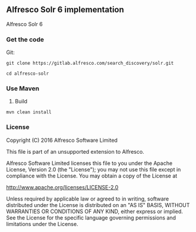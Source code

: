 ## Alfresco Solr 6 implementation
Alfresco Solr 6
### Get the code

Git:
	
	git clone https://gitlab.alfresco.com/search_discovery/solr.git
	
	cd alfresco-solr

### Use Maven
1. Build

```
mvn clean install
```

### License
Copyright (C) 2016 Alfresco Software Limited

This file is part of an unsupported extension to Alfresco.

Alfresco Software Limited licenses this file
to you under the Apache License, Version 2.0 (the
"License"); you may not use this file except in compliance
with the License.  You may obtain a copy of the License at

 http://www.apache.org/licenses/LICENSE-2.0

Unless required by applicable law or agreed to in writing,
software distributed under the License is distributed on an
"AS IS" BASIS, WITHOUT WARRANTIES OR CONDITIONS OF ANY
KIND, either express or implied.  See the License for the
specific language governing permissions and limitations
under the License.
